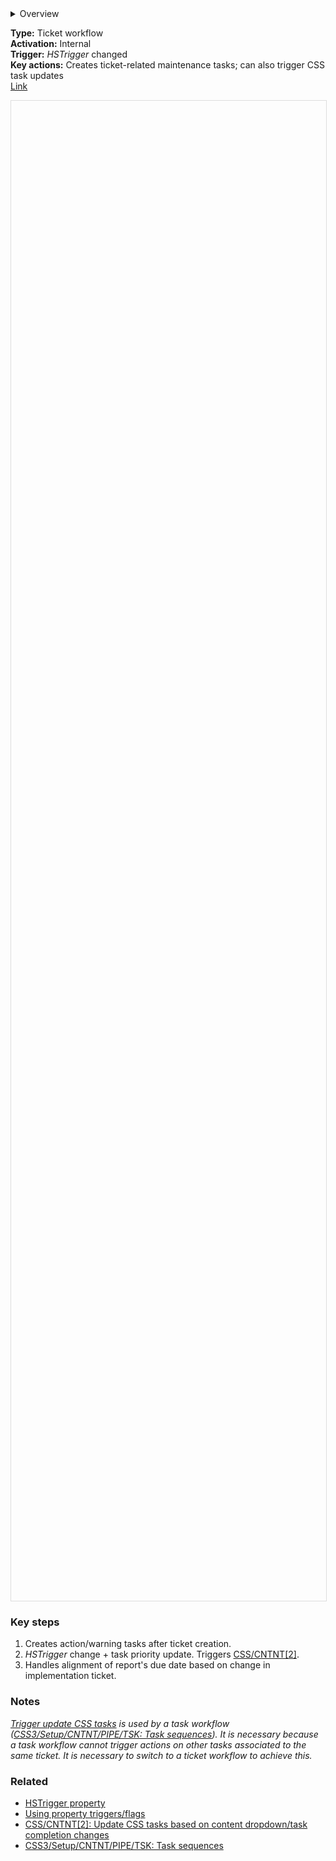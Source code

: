<details><summary>Overview</summary>
<p><em>HSTrigger</em> is used both by task workflows to trigger a ticket workflow on their associated ticket, and by ticket workflows to trigger a workflow on an associated ticket – for example, an action on a survey ticket might need to trigger a workflow on the associated report ticket. This workflow handles some of these triggers.</p>In the case of the <u>Trigger update CSS tasks</u> action, the <em>HSTrigger</em> is changed to <u>Update CSS tasks</u>. The latter is NOT a trigger but rather a flag: the following priority change will cause tasks to enter the <u>CSS/CNTNT[2]</u> workflow, where <em>HSTrigger</em> = <u>Update CSS tasks</u> is an enrolment condition.</p></details>  

**Type:** Ticket workflow  
**Activation:** Internal  
**Trigger:** *HSTrigger* changed  
**Key actions:** Creates ticket-related maintenance tasks; can also trigger CSS task updates  
<a target="_blank" href="https://app-eu1.hubspot.com/workflows/3479931/platform/flow/2256255188/edit">Link</a>  

<div id="viewer" style="width:100%;height:60vh;border:1px solid #ddd;"></div>
<script src="https://cdn.jsdelivr.net/npm/openseadragon@4.1/build/openseadragon/openseadragon.min.js"></script>
<script>
  document.addEventListener('DOMContentLoaded', function () {
    var basePath = window.location.pathname.replace(/\/workflows\/.*/, '/');
    var imgUrl = basePath + "images/CSM-CSS-TSK-Aux-Create-update-tasks-assoc.png";
    OpenSeadragon({ id: "viewer", prefixUrl: "https://cdn.jsdelivr.net/npm/openseadragon@4.1/build/openseadragon/images/", tileSources: { type: "image", url: imgUrl, buildPyramid: false }, showNavigator: true, showZoomControl: true, showHomeControl: true, showFullPageControl: false });
  });
</script>

### Key steps  
1. Creates action/warning tasks after ticket creation.
2. *HSTrigger* change + task priority update. Triggers <u>CSS/CNTNT[2]</u>.  
3. Handles alignment of report's due date based on change in implementation ticket. 

### Notes  
<i><u>Trigger update CSS tasks</u> is used by a task workflow (<u>CSS3/Setup/CNTNT/PIPE/TSK: Task sequences</u>). It is necessary because a task workflow cannot trigger actions on other tasks associated to the same ticket. It is necessary to switch to a ticket workflow to achieve this.</i>  

### Related  
- [HSTrigger property](../articles/Workflow-internal-properties.md#hstrigger)  
- [Using property triggers/flags](../articles/Article-How-to-circumvent-HubSpots-limitations.md#using-property-triggersflags)  
- [CSS/CNTNT[2]: Update CSS tasks based on content dropdown/task completion changes](../workflows/CSS-CNTNT-2-Update-CSS-tasks.md)  
- [CSS3/Setup/CNTNT/PIPE/TSK: Task sequences](../workflows/CSS3-Setup-CNTNT-PIPE-TSK-Task-sequences.md)  
